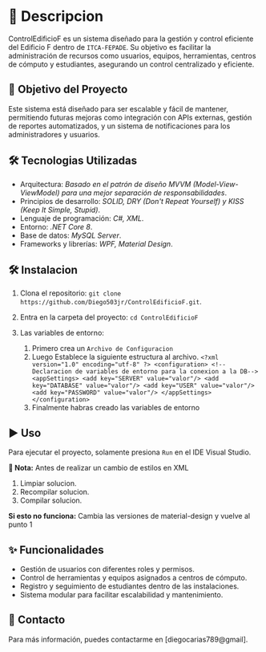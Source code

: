 # 🔹 Descripcion
ControlEdificioF es un sistema diseñado para la gestión y control eficiente del Edificio F dentro de `ITCA-FEPADE`. Su objetivo es facilitar la administración de recursos como usuarios, equipos, herramientas, centros de cómputo y estudiantes, asegurando un control centralizado y eficiente.

## 🚀 Objetivo del Proyecto
Este sistema está diseñado para ser escalable y fácil de mantener, permitiendo futuras mejoras como integración con APIs externas, gestión de reportes automatizados, y un sistema de notificaciones para los administradores y usuarios.

## 🛠️ Tecnologias Utilizadas
- Arquitectura: *Basado en el patrón de diseño MVVM (Model-View-ViewModel) para una mejor separación de responsabilidades*.
- Principios de desarrollo: *SOLID, DRY (Don't Repeat Yourself) y KISS (Keep It Simple, Stupid)*.
- Lenguaje de programación: *C#, XML*.
- Entorno: *.NET Core 8*.
- Base de datos: *MySQL Server*.
- Frameworks y librerías: *WPF, Material Design*.

## 🛠️ Instalacion
1. Clona el repositorio:
   `git clone https://github.com/Diego503jr/ControlEdificioF.git`.
2. Entra en la carpeta del proyecto:
   `cd ControlEdificioF`
3. Las variables de entorno:
   
   1. Primero crea un `Archivo de Configuracion`
   2. Luego Establece la siguiente estructura al archivo.
      `<?xml version="1.0" encoding="utf-8" ?>
       <configuration>
        	<!--Declaracion de variables de entorno para la conexion a la DB-->
        	<appSettings>
        		<add key="SERVER" value="valor"/>
        		<add key="DATABASE" value="valor"/>
        		<add key="USER" value="valor"/>
        		<add key="PASSWORD" value="valor"/>
        	</appSettings>
       </configuration>`
   3. Finalmente habras creado las variables de entorno

## ▶️ Uso
Para ejecutar el proyecto, solamente presiona `Run` en el IDE Visual Studio.

**📌 Nota:** Antes de realizar un cambio de estilos en XML 

1. Limpiar solucion.
2. Recompilar solucion.
3. Compilar solucion.

**Si esto no funciona:** Cambia las versiones de material-design y vuelve al punto 1

## ✨ Funcionalidades
- Gestión de usuarios con diferentes roles y permisos.
- Control de herramientas y equipos asignados a centros de cómputo. 
- Registro y seguimiento de estudiantes dentro de las instalaciones.
- Sistema modular para facilitar escalabilidad y mantenimiento.

## 📱 Contacto
Para más información, puedes contactarme en [diegocarias789@gmail].
